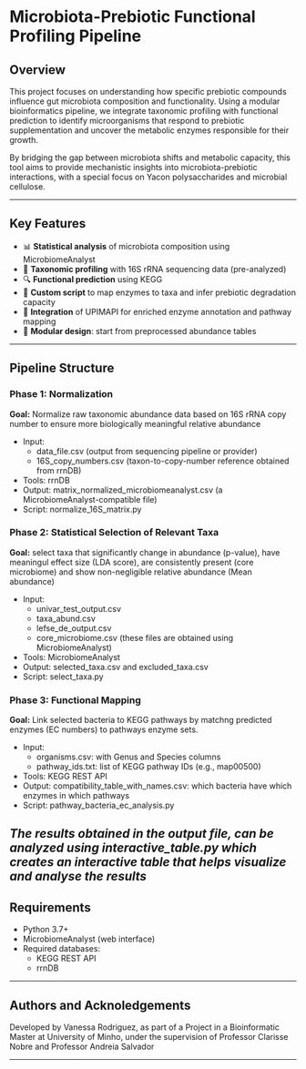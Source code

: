 # Microbiota-Prebiotic Functional Profiling Pipeline

## Overview

This project focuses on understanding how specific prebiotic compounds influence gut microbiota composition and functionality. Using a modular bioinformatics pipeline, we integrate taxonomic profiling with functional prediction to identify microorganisms that respond to prebiotic supplementation and uncover the metabolic enzymes responsible for their growth.

By bridging the gap between microbiota shifts and metabolic capacity, this tool aims to provide mechanistic insights into microbiota-prebiotic interactions, with a special focus on Yacon polysaccharides and microbial cellulose.

---

## Key Features

- 📊 **Statistical analysis** of microbiota composition using MicrobiomeAnalyst  
- 🧬 **Taxonomic profiling** with 16S rRNA sequencing data (pre-analyzed)
- 🔍 **Functional prediction** using KEGG 
- 🧪 **Custom script** to map enzymes to taxa and infer prebiotic degradation capacity  
- 🧠 **Integration** of UPIMAPI for enriched enzyme annotation and pathway mapping  
- 🧱 **Modular design**: start from preprocessed abundance tables

---

## Pipeline Structure

### Phase 1: Normalization
**Goal:** Normalize raw taxonomic abundance data based on 16S rRNA copy number to ensure more biologically meaningful relative abundance
- Input:
  - data_file.csv (output from sequencing pipeline or provider)
  - 16S_copy_numbers.csv (taxon-to-copy-number reference obtained from rrnDB)
- Tools: rrnDB
- Output: matrix_normalized_microbiomeanalyst.csv (a MicrobiomeAnalyst-compatible file)
- Script: normalize_16S_matrix.py

### Phase 2: Statistical Selection of Relevant Taxa
**Goal:** select taxa that significantly change in abundance (p-value), have meaningul effect size (LDA score), are consistently present (core microbiome) and show non-negligible relative abundance (Mean abundance)
- Input:
  - univar_test_output.csv
  - taxa_abund.csv
  - lefse_de_output.csv
  - core_microbiome.csv
  (these files are obtained using MicrobiomeAnalyst)
- Tools: MicrobiomeAnalyst
- Output: selected_taxa.csv and excluded_taxa.csv
- Script: select_taxa.py

### Phase 3: Functional Mapping
**Goal:** Link selected bacteria to KEGG pathways by matchng predicted enzymes (EC numbers) to pathways enzyme sets.
- Input:
  - organisms.csv: with Genus and Species columns
  - pathway_ids.txt: list of KEGG pathway IDs (e.g., map00500)
- Tools: KEGG REST API
- Output: compatibility_table_with_names.csv: which bacteria have which enzymes in which pathways
- Script: pathway_bacteria_ec_analysis.py

*The results obtained in the output file, can be analyzed using interactive_table.py which creates an interactive table that helps visualize and analyse the results*
---

## Requirements
- Python 3.7+
- MicrobiomeAnalyst (web interface)
- Required databases:
  - KEGG REST API
  - rrnDB

---
## Authors and Acknoledgements 
Developed by Vanessa Rodriguez, as part of a Project in a Bioinformatic Master at University of Minho, under the supervision of Professor Clarisse Nobre and Professor Andreia Salvador 

---


